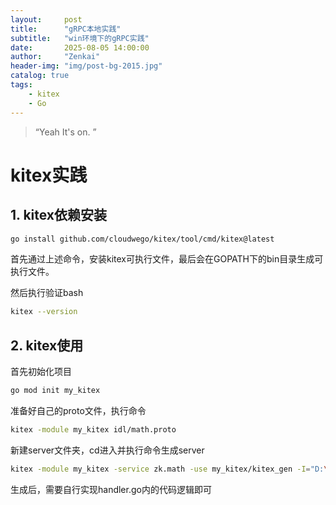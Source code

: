 ```yaml
---
layout:     post
title:      "gRPC本地实践"
subtitle:   "win环境下的gRPC实践"
date:       2025-08-05 14:00:00
author:     "Zenkai"
header-img: "img/post-bg-2015.jpg"
catalog: true
tags:
    - kitex
    - Go
---
```


> “Yeah It's on. ”

# kitex实践

## 1. kitex依赖安装

``````bash
go install github.com/cloudwego/kitex/tool/cmd/kitex@latest
``````

首先通过上述命令，安装kitex可执行文件，最后会在GOPATH下的bin目录生成可执行文件。

然后执行验证bash

```bash
kitex --version
```

## 2. kitex使用

首先初始化项目

```bash
go mod init my_kitex
```

准备好自己的proto文件，执行命令

```bash
kitex -module my_kitex idl/math.proto
```

新建server文件夹，cd进入并执行命令生成server

```bash
kitex -module my_kitex -service zk.math -use my_kitex/kitex_gen -I="D:\\Workspace\\GoProjects\\my_kitex" idl/math.proto
```

生成后，需要自行实现handler.go内的代码逻辑即可



